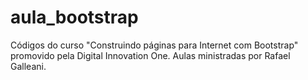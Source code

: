 # aula_bootstrap
Códigos do curso "Construindo páginas para Internet com Bootstrap" promovido pela Digital Innovation One. Aulas ministradas por Rafael Galleani.
